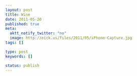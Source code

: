 ```yaml
---
layout: post
title: Wine
date: 2011-05-20
published: true
meta:
  aktt_notify_twitter: "no"
  image: http://eick.us/files/2011/05/iPhone-Capture.jpg
tags: []

type: post
keywords: []

status: publish
---
```


